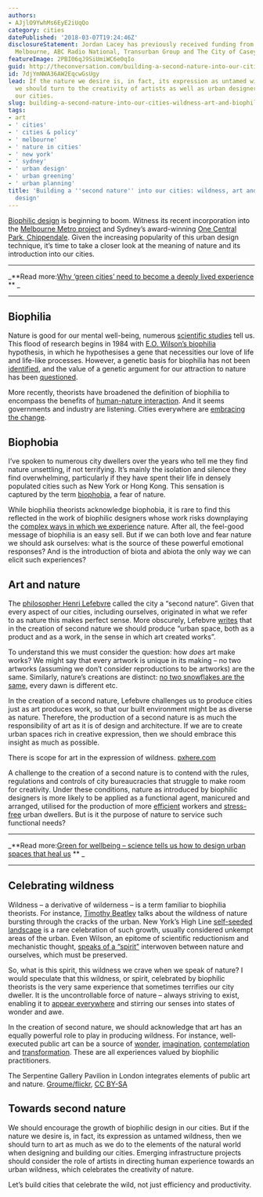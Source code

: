 ```yaml
---
authors:
- AJjlO9YwhMs6EyE2iUqQo
category: cities
datePublished: '2018-03-07T19:24:46Z'
disclosureStatement: Jordan Lacey has previously received funding from The City of
  Melbourne, ABC Radio National, Transurban Group and The City of Casey.
featureImage: 2PBI06qJ9SiUmiWC6e0qIo
guid: http://theconversation.com/building-a-second-nature-into-our-cities-wildness-art-and-biophilic-design-88642
id: 7djYmNWA36AW2EqcwGsUgy
lead: If the nature we desire is, in fact, its expression as untamed wildness, then
  we should turn to the creativity of artists as well as urban designers when building
  our cities.
slug: building-a-second-nature-into-our-cities-wildness-art-and-biophilic-design
tags:
- art
- ' cities'
- ' cities & policy'
- ' melbourne'
- ' nature in cities'
- ' new york'
- ' sydney'
- ' urban design'
- ' urban greening'
- ' urban planning'
title: 'Building a ''second nature'' into our cities: wildness, art and biophilic
  design'
---
```

[Biophilic design](http://www.biophilicdesign.net/) is beginning to boom. Witness its recent incorporation into the [Melbourne Metro project](https://www.thefifthestate.com.au/innovation/building-construction/melbournes-trains-may-soon-glide-into-new-biophilic-precincts) and Sydney’s award-winning [One Central Park, Chippendale](https://www.centralparksydney.com/live/sold-out/one-central-park). Given the increasing popularity of this urban design technique, it’s time to take a closer look at the meaning of nature and its introduction into our cities. 

* * *

_**Read more:[Why ‘green cities’ need to become a deeply lived experience](http://theconversation.com/why-green-cities-need-to-become-a-deeply-lived-experience-65566) ** _

* * *

## Biophilia

Nature is good for our mental well-being, numerous [scientific studies](https://www.ncbi.nlm.nih.gov/pmc/articles/PMC4157607/) tell us. This flood of research begins in 1984 with [E.O. Wilson’s biophilia](http://www.hup.harvard.edu/catalog.php?isbn=9780674074422&content=reviews) hypothesis, in which he hypothesises a gene that necessities our love of life and life-like processes. However, a genetic basis for biophilia has not been [identified](https://www.britannica.com/science/biophilia-hypothesis), and the value of a genetic argument for our attraction to nature has been [questioned](https://www.jstor.org/stable/40603309). 

More recently, theorists have broadened the definition of biophilia to encompass the benefits of [human-nature interaction](https://books.google.com.au/books?id=p6x_Gi-aMP0C&pg=PA24&lpg=PA24&dq=human-nature+interaction+kahn+biophilia&source=bl&ots=F6H2it6IwA&sig=btQ7_BRg4fdtfm0awrTwUhHGFNs&hl=en&sa=X&ved=0ahUKEwi1veXesYbZAhVC5rwKHTHBArsQ6AEIWDAI#v=onepage&q=human-nature%20interaction%20kahn%20biophilia&f=false). And it seems governments and industry are listening. Cities everywhere are [embracing the change](https://www.citylab.com/solutions/2017/05/barcelona-green-urban-forest-climate-plan/526998/). 


## Biophobia

I’ve spoken to numerous city dwellers over the years who tell me they find nature unsettling, if not terrifying. It’s mainly the isolation and silence they find overwhelming, particularly if they have spent their life in densely populated cities such as New York or Hong Kong. This sensation is captured by the term [biophobia](https://www.britannica.com/science/biophilia-hypothesis#ref1090174), a fear of nature. 

While biophilia theorists acknowledge biophobia, it is rare to find this reflected in the work of biophilic designers whose work risks downplaying the [complex ways in which we experience](http://www.hup.harvard.edu/catalog.php?isbn=9780674034853) nature. After all, the feel-good message of biophilia is an easy sell. But if we can both love and fear nature we should ask ourselves: what is the source of these powerful emotional responses? And is the introduction of biota and abiota the only way we can elicit such experiences? 

## Art and nature

The [philosopher Henri Lefebvre](https://link.springer.com/content/pdf/10.1057/9781137387189_5.pdf) called the city a “second nature”. Given that every aspect of our cities, including ourselves, originated in what we refer to as nature this makes perfect sense. More obscurely, Lefebvre [writes](https://monoskop.org/images/7/75/Lefebvre_Henri_The_Production_of_Space.pdf) that in the creation of second nature we should produce “urban space, both as a product and as a work, in the sense in which art created works”.

To understand this we must consider the question: how _does_ art make works? We might say that every artwork is unique in its making – no two artworks (assuming we don’t consider reproductions to be artworks) are the same. Similarly, nature’s creations are distinct: [no two snowflakes are the same](https://news.nationalgeographic.com/news/2007/02/070213-snowflake_2.html), every dawn is different etc. 

In the creation of a second nature, Lefebvre challenges us to produce cities just as art produces work, so that our built environment might be as diverse as nature. Therefore, the production of a second nature is as much the responsibility of art as it is of design and architecture. If we are to create urban spaces rich in creative expression, then we should embrace this insight as much as possible.

[](https://images.theconversation.com/files/207600/original/file-20180223-152360-h7pgz6.jpg?ixlib=rb-1.1.0&q=45&auto=format&w=1000&fit=clip) There is scope for art in the expression of wildness. [pxhere.com](https://pxhere.com/en/photo/1194135)

A challenge to the creation of a second nature is to contend with the rules, regulations and controls of city bureaucracies that struggle to make room for creativity. Under these conditions, nature as introduced by biophilic designers is more likely to be applied as a functional agent, manicured and arranged, utilised for the production of more [efficient](https://www.robertsoncooper.com/blog/entry/biophilia-how-the-natural-world-can-enrich-your-office-and-engage-your-staff) workers and [stress-free](https://theconversation.com/green-for-wellbeing-science-tells-us-how-to-design-urban-spaces-that-heal-us-82437) urban dwellers. But is it the purpose of nature to service such functional needs?

* * *

_**Read more:[Green for wellbeing – science tells us how to design urban spaces that heal us](http://theconversation.com/green-for-wellbeing-science-tells-us-how-to-design-urban-spaces-that-heal-us-82437) ** _

* * *

## Celebrating wildness

Wildness – a derivative of wilderness – is a term familiar to biophilia theorists. For instance, [Timothy Beatley](https://link.springer.com/chapter/10.5822/978-1-59726-986-5_1) talks about the wildness of nature bursting through the cracks of the urban. New York’s High Line [self-seeded landscape](http://www.greenroofs.com/content/articles/142-A-Comparison-of-the-3-Phases-of-the-High-Line-NYC-Part-13.htm#.WnZr5rZ97RY) is a rare celebration of such growth, usually considered unkempt areas of the urban. Even Wilson, an epitome of scientific reductionism and mechanistic thought, [speaks of a “spirit”](https://books.google.com.au/books?id=Ks7xCwAAQBAJ&pg=PA22&lpg=PA22&dq=kahn+wilson+spirit+biophilia&source=bl&ots=ql3Zo89MaW&sig=OR9ItNhzRHo8eAZMz5uvrEc5Bk0&hl=en&sa=X&ved=0ahUKEwiNi6mNo4bZAhUJXrwKHVSpDyoQ6AEIQTAJ#v=onepage&q&f=false) interwoven between nature and ourselves, which must be preserved.

So, what is this spirit, this wildness we crave when we speak of nature? I would speculate that this wildness, or spirit, celebrated by biophilic theorists is the very same experience that sometimes terrifies our city dweller. It is the uncontrollable force of nature – always striving to exist, enabling it to [appear everywhere](http://www.ciclover.com/fielding.html) and stirring our senses into states of wonder and awe.

In the creation of second nature, we should acknowledge that art has an equally powerful role to play in producing wildness. For instance, well-executed public art can be a source of [wonder](https://chicago.suntimes.com/chicago-politics/anish-kapoor-cloud-gate-artist-i-call-it-the-bean-too/), [imagination](http://massmoca.org/event/bruce-odland-sam-auinger-harmonic-bridge/), [contemplation](https://www.archdaily.com/146392/serpentine-gallery-pavilion-2011-peter-zumthor) and [transformation](https://theconversation.com/let-cities-speak-reclaiming-a-place-for-community-with-sounds-76998). These are all experiences valued by biophilic practitioners.

[](https://images.theconversation.com/files/207602/original/file-20180223-152369-u9ol1o.jpg?ixlib=rb-1.1.0&q=45&auto=format&w=1000&fit=clip) The Serpentine Gallery Pavilion in London integrates elements of public art and nature. [Groume/flickr](https://www.flickr.com/photos/groume/7850205546/), [CC BY-SA](http://creativecommons.org/licenses/by-sa/4.0/)


## Towards second nature

We should encourage the growth of biophilic design in our cities. But if the nature we desire is, in fact, its expression as untamed wildness, then we should turn to art as much as we do to the elements of the natural world when designing and building our cities. Emerging infrastructure projects should consider the role of artists in directing human experience towards an urban wildness, which celebrates the creativity of nature. 

Let’s build cities that celebrate the wild, not just efficiency and productivity.